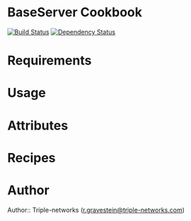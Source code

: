 # BaseServer Cookbook

[![Build Status](https://travis-ci.org/Rud5G/chef-baseserver.png?branch=master)](https://travis-ci.org/Rud5G/chef-baseserver)
[![Dependency Status](https://gemnasium.com/Rud5G/chef-baseserver.png)](https://gemnasium.com/Rud5G/chef-baseserver)

# Requirements

# Usage

# Attributes

# Recipes

# Author

Author:: Triple-networks (<r.gravestein@triple-networks.com>)
